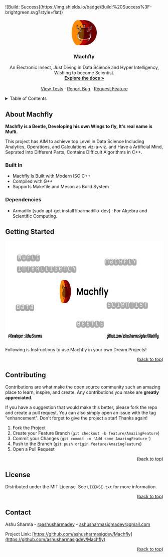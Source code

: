 <div id="top">![Build: Success](https://img.shields.io/badge/Build:%20Success%3F-brightgreen.svg?style=flat))</div>

<!-- PROJECT LOGO -->
<br />
<div align="center">
  <a href="https://github.com/ashusharmasigdev/Machfly">
    <img src="Docs/Images/machfly.svg" alt="Logo" width="80" height="80">
  </a>

<h3 align="center">Machfly</h3>

  <p align="center">
    An Electronic Insect, Just Diving in Data Science and Hyper Intelligency, Wishing to become Scientist.
    <br />
    <a href="https://github.com/ashusharmasigdev/Machfly/tree/master/Docs"><strong>Explore the docs »</strong></a>
    <br />
    <br />
    <a href="https://github.com/ashusharmasigdev/Machfly/tree/master/Tests">View Tests</a>
    ·
    <a href="https://github.com/ashusharmasigdev/Machfly/issues">Report Bug</a>
    ·
    <a href="https://github.com/ashusharmasigdev/Machfly/issues">Request Feature</a>
  </p>
</div>



<!-- TABLE OF CONTENTS -->
<details>
  <summary>Table of Contents</summary>
  <ol>
    <li>
      <a href="#about-machfly">About Machfly</a>
      <ul>
        <li><a href="#built-in">Built In</a></li>
      </ul>
    </li>
    <li>
      <a href="#getting-started">Getting Started</a>
      <ul>
        <li><a href="#prerequisites">Prerequisites</a></li>
        <li><a href="#installation">Installation</a></li>
      </ul>
    </li>
    <li><a href="#usage">Usage</a></li>
    <li><a href="#roadmap">Roadmap</a></li>
    <li><a href="#contributing">Contributing</a></li>
    <li><a href="#license">License</a></li>
    <li><a href="#contact">Contact</a></li>
    <li><a href="#acknowledgments">Acknowledgments</a></li>
  </ol>
</details>



<!-- ABOUT THE PROJECT -->
## About Machfly

<!-- [![Product Name Screen Shot][product-screenshot]](https://example.com) -->

<b>Machfly is a Beetle, Developing his own Wings to fly, It's real name is Mufli.</b>

This project has AIM to achieve top Level in Data Science Including Analytics, Operations, and Calculations viz-a-viz. and Have a Artificial Mind, Seprated Into Different Parts, Contains Difficult Algorithms in C++.

<!-- `ashusharmasigdev`, `Machfly`, `@ashusharmadev`, `ashusharmasigmadev@gmail.com`, `Machfly` -->



### Built In

* Machfly Is Built with Modern ISO C++
* Compiled with G++
* Supports Makefile and Meson as Build System

### Dependencies

* Armadilo [sudo apt-get install libarmadillo-dev] : For Algebra and Scientific Computing.


<!-- GETTING STARTED -->
## Getting Started

<div align="center">
  <a href="https://github.com/ashusharmasigdev/Machfly">
    <img src="Docs/Images/Machfly_social.jpg" alt="banner" width="640" height="320">
  </a>
</div>

Following is Instructions to use Machfly in your own Dream Projects!
<!-- 
### Prerequisites

This is an example of how to list things you need to use the software and how to install them.
* npm
  ```sh
  npm install npm@latest -g
  ```

### Installation

1. Get a free API Key at [https://example.com](https://example.com)
2. Clone the repo
   ```sh
   git clone https://github.com/github_username/repo_name.git
   ```
3. Install NPM packages
   ```sh
   npm install
   ```
4. Enter your API in `config.js`
   ```js
   const API_KEY = 'ENTER YOUR API';
   ``` -->

<p align="right">(<a href="#top">back to top</a>)</p>




<!-- CONTRIBUTING -->
## Contributing

Contributions are what make the open source community such an amazing place to learn, inspire, and create. Any contributions you make are **greatly appreciated**.

If you have a suggestion that would make this better, please fork the repo and create a pull request. You can also simply open an issue with the tag "enhancement".
Don't forget to give the project a star! Thanks again!

1. Fork the Project
2. Create your Feature Branch (`git checkout -b feature/AmazingFeature`)
3. Commit your Changes (`git commit -m 'Add some AmazingFeature'`)
4. Push to the Branch (`git push origin feature/AmazingFeature`)
5. Open a Pull Request

<p align="right">(<a href="#top">back to top</a>)</p>



<!-- LICENSE -->
## License

Distributed under the MIT License. See `LICENSE.txt` for more information.

<p align="right">(<a href="#top">back to top</a>)</p>



<!-- CONTACT -->
## Contact

Ashu Sharma - [@ashusharmadev](https://twitter.com/ashusharmadev) - ashusharmasigmadev@gmail.com

Project Link: [https://github.com/ashusharmasigdev/Machfly](https://github.com/ashusharmasigdev/Machfly)

<p align="right">(<a href="#top">back to top</a>)</p>